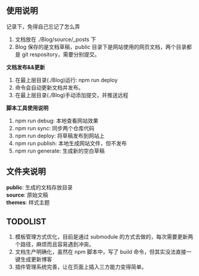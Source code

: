 <!-- @format -->

## 使用说明

记录下，免得自己忘记了怎么弄

1. 文档放在 ./Blog/source/\_posts 下
2. Blog 保存的是文档草稿，public 目录下是网站使用的网页文档，两个目录都是 git respository，需要分别提交。

**文档发布&&更新**

1. 在最上层目录(./Blog)运行: npm run deploy
2. 命令会自动更新文档并发布。
3. 在最上层目录(./Blog)手动添加提交，并推送远程

**脚本工具使用说明**

1. npm run debug: 本地查看网站效果
2. npm run sync: 同步两个仓库代码
3. npm run deploy: 将草稿发布到网站上
4. npm run publish: 本地生成网站文件，但不发布
5. npm run generate: 生成新的空白草稿

## 文件夹说明

**public**: 生成的文档存放目录  
**source**: 原始文稿  
**themes**: 样式主题

## TODOLIST

1. 模板管理方式优化，目前是通过 submodule 的方式去做的，每次需要更新两个路径，麻烦而且容易遇到冲突。
2. 文档生产明确化，虽然在 npm 脚本中，写了 build 命令，但其实没法直接一键生成更新博客
3. 插件管理系统完善，让在页面上插入三方能力变得简单。
